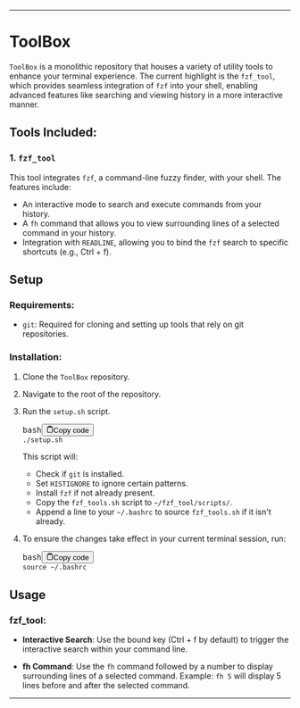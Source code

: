 </p><hr><h1>ToolBox</h1><p><code>ToolBox</code> is a monolithic repository that houses a variety of utility tools to enhance your terminal experience. The current highlight is the <code>fzf_tool</code>, which provides seamless integration of <code>fzf</code> into your shell, enabling advanced features like searching and viewing history in a more interactive manner.</p><h2>Tools Included:</h2><h3>1. <code>fzf_tool</code></h3><p>This tool integrates <code>fzf</code>, a command-line fuzzy finder, with your shell. The features include:</p><ul><li>An interactive mode to search and execute commands from your history.</li><li>A <code>fh</code> command that allows you to view surrounding lines of a selected command in your history.</li><li>Integration with <code>READLINE</code>, allowing you to bind the <code>fzf</code> search to specific shortcuts (e.g., Ctrl + f).</li></ul><h2>Setup</h2><h3>Requirements:</h3><ul><li><code>git</code>: Required for cloning and setting up tools that rely on git repositories.</li></ul><h3>Installation:</h3><ol><li><p>Clone the <code>ToolBox</code> repository.</p></li><li><p>Navigate to the root of the repository.</p></li><li><p>Run the <code>setup.sh</code> script.</p><pre><div class="bg-black rounded-md mb-4"><div class="flex items-center relative text-gray-200 bg-gray-800 px-4 py-2 text-xs font-sans justify-between rounded-t-md"><span>bash</span><button class="flex ml-auto gap-2"><svg stroke="currentColor" fill="none" stroke-width="2" viewBox="0 0 24 24" stroke-linecap="round" stroke-linejoin="round" class="icon-sm" height="1em" width="1em" xmlns="http://www.w3.org/2000/svg"><path d="M16 4h2a2 2 0 0 1 2 2v14a2 2 0 0 1-2 2H6a2 2 0 0 1-2-2V6a2 2 0 0 1 2-2h2"></path><rect x="8" y="2" width="8" height="4" rx="1" ry="1"></rect></svg>Copy code</button></div><div class="p-4 overflow-y-auto"><code class="!whitespace-pre hljs language-bash">./setup.sh
</code></div></div></pre><p>This script will:</p><ul><li>Check if <code>git</code> is installed.</li><li>Set <code>HISTIGNORE</code> to ignore certain patterns.</li><li>Install <code>fzf</code> if not already present.</li><li>Copy the <code>fzf_tools.sh</code> script to <code>~/fzf_tool/scripts/</code>.</li><li>Append a line to your <code>~/.bashrc</code> to source <code>fzf_tools.sh</code> if it isn't already.</li></ul></li><li><p>To ensure the changes take effect in your current terminal session, run:</p><pre><div class="bg-black rounded-md mb-4"><div class="flex items-center relative text-gray-200 bg-gray-800 px-4 py-2 text-xs font-sans justify-between rounded-t-md"><span>bash</span><button class="flex ml-auto gap-2"><svg stroke="currentColor" fill="none" stroke-width="2" viewBox="0 0 24 24" stroke-linecap="round" stroke-linejoin="round" class="icon-sm" height="1em" width="1em" xmlns="http://www.w3.org/2000/svg"><path d="M16 4h2a2 2 0 0 1 2 2v14a2 2 0 0 1-2 2H6a2 2 0 0 1-2-2V6a2 2 0 0 1 2-2h2"></path><rect x="8" y="2" width="8" height="4" rx="1" ry="1"></rect></svg>Copy code</button></div><div class="p-4 overflow-y-auto"><code class="!whitespace-pre hljs language-bash"><span class="hljs-built_in">source</span> ~/.bashrc
</code></div></div></pre></li></ol><h2>Usage</h2><h3>fzf_tool:</h3><ul><li><p><strong>Interactive Search</strong>: Use the bound key (Ctrl + f by default) to trigger the interactive search within your command line.</p></li><li><p><strong>fh Command</strong>: Use the <code>fh</code> command followed by a number to display surrounding lines of a selected command. Example: <code>fh 5</code> will display 5 lines before and after the selected command.</p></li></ul><hr>